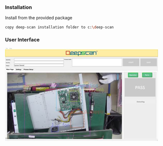 
### Installation
Install from the provided package

``` bash 
copy deep-scan installation folder to c:\deep-scan
```


### User Interface
![img.png](img.png)
